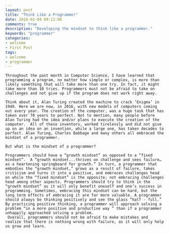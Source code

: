 ```yaml
---
layout: post
title: "Think Like a Programmer"
date: 2016-02-04 09:12:00
comments: true
description: "Developing the mindset to think like a programmer."
keywords: "programmer"
categories:
- welcome
- First Post
tags:
- welcome
- programmer
---
```



	Throughout the past month in Computer Science, I have learned that programming a program, no matter how simple or complex, is more than likely something that will take more than one try. In fact, it might take more than 10 tries. Programmers must not be afraid to take on challenges and not give up if the program does not work right away. 

	Think about it, Alan Turing created the machine to crack ‘Enigma’ in 1940. Here we are now, in 2016, with new models of computers coming out every year. The creation of the computer, was a huge task that has taken over 70 years to perfect. Not to mention, many people before Alan Turing had the idea and/or plans to execute the creation of the computer.  All of these inventors, worked tirelessly and did not give up on an idea on an invention, while a large one, has taken decades to perfect. Alan Turing, Charles Babbage and many others all embraced the mindset of a programmer. 

	But what is the mindset of a programmer? 

	Programmers should have a “growth mindset” as opposed to a “fixed mindset”.  A “growth mindset...thrives on challenge and sees failure… as a heartening springboard for growth.” In turn, a programmer that embodies the “growth mindset,” grows as a result of failure, takes criticism and turns it into a positive, and embraces challenges head on while the “fixed mindset” is the opposite; not embracing challenges head among other aspects. Programmers should try to think in the “growth mindset” as it will only benefit oneself and one’s success in programming. Sometimes, embracing this mindset can be hard, but the long term effects of embracing it are far more valuable. A programmer should always be thinking positively and see the glass “half - full.” By practicing positive thinking, a programmer will approach solving a problem “in a more positive and productive way ” than if a programmer unhappily approached solving a problem.
	 Overall, programmers should not be afraid to make mistakes and realize that there is nothing wrong with failure, as it will only help us grow and learn. 